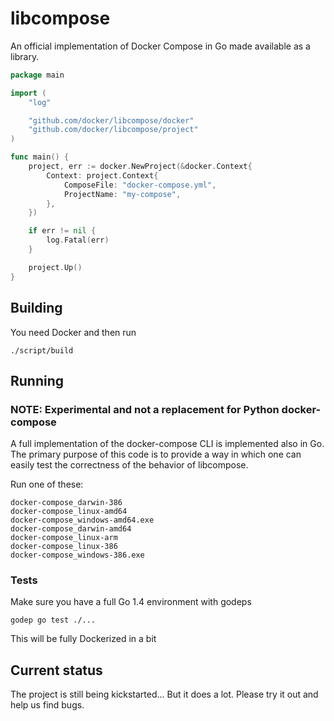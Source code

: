 # libcompose

An official implementation of Docker Compose in Go made available as a library.


```go
package main

import (
	"log"

	"github.com/docker/libcompose/docker"
	"github.com/docker/libcompose/project"
)

func main() {
	project, err := docker.NewProject(&docker.Context{
		Context: project.Context{
			ComposeFile: "docker-compose.yml",
			ProjectName: "my-compose",
		},
	})

	if err != nil {
		log.Fatal(err)
	}

	project.Up()
}
```

## Building

You need Docker and then run

    ./script/build


## Running

### **NOTE: Experimental and not a replacement for Python docker-compose**

A full implementation of the docker-compose CLI is implemented also in Go.  The primary purpose of this code is to provide a way in which one can easily test the correctness of the behavior of libcompose.

Run one of these:

```
docker-compose_darwin-386
docker-compose_linux-amd64
docker-compose_windows-amd64.exe
docker-compose_darwin-amd64
docker-compose_linux-arm
docker-compose_linux-386
docker-compose_windows-386.exe
```

### Tests

Make sure you have a full Go 1.4 environment with godeps

    godep go test ./...

This will be fully Dockerized in a bit

## Current status

The project is still being kickstarted... But it does a lot.  Please try it out and help us find bugs.

